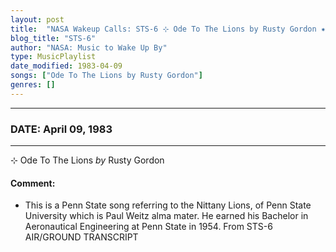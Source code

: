 ```yaml
---
layout: post
title:  "NASA Wakeup Calls: STS-6 ⊹ Ode To The Lions by Rusty Gordon ✷ April 09, 1983"
blog_title: "STS-6"
author: "NASA: Music to Wake Up By"
type: MusicPlaylist
date_modified: 1983-04-09
songs: ["Ode To The Lions by Rusty Gordon"]
genres: []
---
```


----
### DATE: April 09, 1983
----
⊹ Ode To The Lions *by* Rusty Gordon  

#### Comment:
* This is a Penn State song referring to the Nittany Lions, of Penn State University which is Paul Weitz alma mater. He earned his Bachelor in Aeronautical Engineering at Penn State in 1954. From STS-6 AIR/GROUND TRANSCRIPT



<br/>
<center>
	<a target="_blank"
	   href="https://twitter.com/intent/tweet?hashtags=Space,NASA,Playlist,NASAWakeupCalls,SpaceProgram&text=🚀 {{ page.author}}, '{{ page.songs.first }}' {{ page.title }}, {{ site.url }}{{ page.url }}&via=nasawakeupcalls"><i class="fab fa-twitter" title="Tweet this page" alt="Tweet this page" style="font-size: 1.3em;"></i></a>
	&nbsp; 	<i class="fas fa-user-astronaut" style="font-size: 1.5em;"></i> &nbsp;
    <a id="custom_amazon_link"
       type="amzn" search="#"
       category="popular music">
    <i class="fab fa-amazon" style="font-size: 1.3em;"></i></a>
</center>

<!-- Randomly resolve an individual entry from a song array -->
<script src="/assets/javascript/seedrandom.min.js"></script>
<script>
  var wake_me_up = ["Ode To The Lions by Rusty Gordon"];
  var prng = new Math.seedrandom();
  function randomSong() {
    song = wake_me_up[Math.floor(Math.random() * wake_me_up.length)];
    var amazon_link = document.getElementById("custom_amazon_link");
    amazon_link.setAttribute("search", song);
  }
  window.onload = randomSong();
</script>
